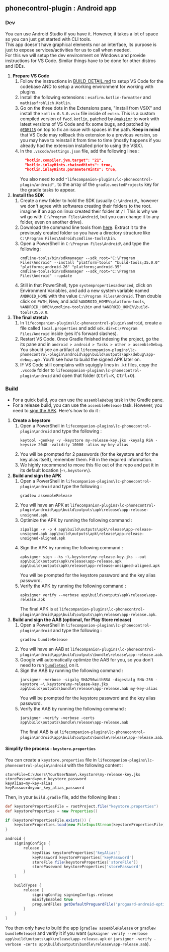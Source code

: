 ## phonecontrol-plugin : Android app

### Dev
You can use Android Studio if you have it. However, it takes a lot of space so you can just get started with CLI tools.  
This app doesn't have graphical elements nor an interface, its purpose is just to expose services/activities for us to call when needed.  
For this we will setup the dev environment on Windows and provide instructions for VS Code. Similar things have to be done for other distros and IDEs.

1. **Prepare VS Code**
    1. Follow the instructions in [BUILD_DETAIL.md](../../../docs/BUILD_DETAIL.md) to setup VS Code for the codebase AND to setup a working environment for working with plugins.
    2. Install the following extensions : `esafirm.kotlin-formatter` and `mathiasfrohlich.Kotlin`.
    3. Go on the three dots in the Extensions pane, "Install from VSIX" and install the `kotlin-0.3.0.vsix` file inside of `extra`. This is a custom compiled version of `fwcd.kotlin`, patched by [`@maksimr`](https://github.com/maksimr/vscode-kotlin) to work with latest versions of VS Code and fix some bugs, and patched by [`@EDM115`](https://github.com/EDM115) on top to fix an issue with spaces in the path. **Keep in mind** that VS Code may rollback this extension to a previous version, so you may have to reinstall it from time to time (mostly happens if you already had the extension installed prior to using the VSIX).
    4. In the `.vscode/settings.json` file, add the following lines :
        ```json
          "kotlin.compiler.jvm.target": "21",
          "kotlin.inlayHints.chainedHints": true,
          "kotlin.inlayHints.parameterHints": true,
        ```
        You also need to add `"lifecompanion-plugins/lc-phonecontrol-plugin/android",` to the array of the `gradle.nestedProjects` key for the gradle tasks to appear.
2. **Install the SDK**
    1. Create a new folder to hold the SDK (usually `C:\Android\`, however we don't agree with softwares creating their folders to the root. imagine if an app on linux created their folder at `/` ! This is why we wil go with `C:\Program Files\Android`, but you can change it to any folder, even on another drive).
    2. Download the command line tools from [here](https://developer.android.com/studio/index.html#command-line-tools-only). Extract it to the previously created folder so you have a directory structure like `C:\Program Files\Android\cmdline-tools\bin`.
    3. Open a PowerShell in `C:\Program Files\Android\` and type the following :
        ```pwsh
        cmdline-tools/bin/sdkmanager --sdk_root="C:\Program Files\Android" --install "platform-tools" "build-tools;35.0.0" "platforms;android-26" "platforms;android-35"
        cmdline-tools/bin/sdkmanager --sdk_root="C:\Program Files\Android" --update
        ```
    4. Still in that PowerShell, type `systempropertiesadvanced`, click on Environment Variables, and add a new system variable named `ANDROID_HOME` with the value `C:\Program Files\Android`. Then double click on `PATH`, New, and add `%ANDROID_HOME%\platform-tools`, `%ANDROID_HOME%\cmdline-tools\bin` and `%ANDROID_HOME%\build-tools\35.0.0`.
3. **The final stretch**
    1. In `lifecompanion-plugins\lc-phonecontrol-plugin\android`, create a file called `local.properties` and add `sdk.dir=C:/Program Files/Android` inside (yes it's forward slashes).
    2. Restart VS Code. Once Gradle finished indexing the project, go the its pane and in `android > android > Tasks > other > assembleDebug`. You should see an artifact at `lifecompanion-plugins\lc-phonecontrol-plugin\android\app\build\outputs\apk\debug\app-debug.apk`. You'll see how to build the signed APK later on.
    3. IF VS Code still complains with squiggly lines in `.kt` files, copy the `.vscode` folder to `lifecompanion-plugins\lc-phonecontrol-plugin\android` and open that folder (<kbd>Ctrl</kbd>+<kbd>K</kbd>, <kbd>Ctrl</kbd>+<kbd>O</kbd>).

### Build
- For a quick build, you can use the `assembleDebug` task in the Gradle pane.  
- For a release build, you can use the `assembleRelease` task. However, you need to [sign the APK](https://developer.android.com/studio/publish/app-signing). Here's how to do it :

1. **Create a keystore**
    1. Open a PowerShell in `lifecompanion-plugins\lc-phonecontrol-plugin\android` and type the following :
        ```pwsh
        keytool -genkey -v -keystore my-release-key.jks -keyalg RSA -keysize 2048 -validity 10000 -alias my-key-alias
        ```
    2. You will be prompted for 2 passwords (for the keystore and for the key alias itself), remember them. Fill in the required information.
    3. We highly recommend to move this file out of the repo and put it in its default location (`~\.keystore\`).
2. **Build and sign the APK**
    1. Open a PowerShell in `lifecompanion-plugins\lc-phonecontrol-plugin\android` and type the following :
        ```pwsh
        gradlew assembleRelease
        ```
    2. You will have an APK at `lifecompanion-plugins\lc-phonecontrol-plugin\android\app\build\outputs\apk\release\app-release-unsigned.apk`.
    3. Optimize the APK by running the following command :
        ```pwsh
        zipalign -v -p 4 app\build\outputs\apk\release\app-release-unsigned.apk app\build\outputs\apk\release\app-release-unsigned-aligned.apk
        ```
    4. Sign the APK by running the following command :
        ```pwsh
        apksigner sign --ks ~\.keystore\my-release-key.jks --out app\build\outputs\apk\release\app-release.apk app\build\outputs\apk\release\app-release-unsigned-aligned.apk
        ```
        You will be prompted for the keystore password and the key alias password.
    5. Verify the APK by running the following command :
        ```pwsh
        apksigner verify --verbose app\build\outputs\apk\release\app-release.apk
        ```
        The final APK is at `lifecompanion-plugins\lc-phonecontrol-plugin\android\app\build\outputs\apk\release\app-release.apk`.
3. **Build and sign the AAB (optional, for Play Store release)**
    1. Open a PowerShell in `lifecompanion-plugins\lc-phonecontrol-plugin\android` and type the following :
        ```pwsh
        gradlew bundleRelease
        ```
    2. You will have an AAB at `lifecompanion-plugins\lc-phonecontrol-plugin\android\app\build\outputs\bundle\release\app-release.aab`.
    3. Google will automatically optimize the AAB for you, so you don't need to run [`bundletool`](https://github.com/google/bundletool) on it.
    4. Sign the AAB by running the following command :
        ```pwsh
        jarsigner -verbose -sigalg SHA256withRSA -digestalg SHA-256 -keystore ~\.keystore\my-release-key.jks app\build\outputs\bundle\release\app-release.aab my-key-alias
        ```
        You will be prompted for the keystore password and the key alias password.
    5. Verify the AAB by running the following command :
        ```pwsh
        jarsigner -verify -verbose -certs app\build\outputs\bundle\release\app-release.aab
        ```
        The final AAB is at `lifecompanion-plugins\lc-phonecontrol-plugin\android\app\build\outputs\bundle\release\app-release.aab`.

#### Simplify the process : `keystore.properties`
You can create a `keystore.properties` file in `lifecompanion-plugins\lc-phonecontrol-plugin\android` with the following content :
```properties
storeFile=C:\Users\YourUserName\.keystore\my-release-key.jks
storePassword=your_keystore_password
keyAlias=my-key-alias
keyPassword=your_key_alias_password
```
Then, in your `build.gradle` file, add the following lines :
```gradle
def keystorePropertiesFile = rootProject.file("keystore.properties")
def keystoreProperties = new Properties()

if (keystorePropertiesFile.exists()) {
    keystoreProperties.load(new FileInputStream(keystorePropertiesFile))
}

android {
    signingConfigs {
        release {
            keyAlias keystoreProperties['keyAlias']
            keyPassword keystoreProperties['keyPassword']
            storeFile file(keystoreProperties['storeFile'])
            storePassword keystoreProperties['storePassword']
        }
    }

    buildTypes {
        release {
            signingConfig signingConfigs.release
            minifyEnabled true
            proguardFiles getDefaultProguardFile('proguard-android-optimize.txt'), 'proguard-rules.pro'
        }
    }
}
```
You then only have to build the app (`gradlew assembleRelease` or `gradlew bundleRelease`) and verify it if you want (`apksigner verify --verbose app\build\outputs\apk\release\app-release.apk` or `jarsigner -verify -verbose -certs app\build\outputs\bundle\release\app-release.aab`).
